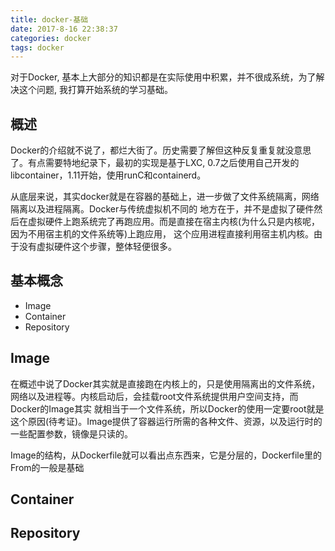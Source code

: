 ```yaml
---
title: docker-基础
date: 2017-8-16 22:38:37
categories: docker
tags: docker
---
```


对于Docker, 基本上大部分的知识都是在实际使用中积累，并不很成系统，为了解决这个问题, 我打算开始系统的学习基础。

## 概述

Docker的介绍就不说了，都烂大街了。历史需要了解但这种反复重复就没意思了。有点需要特地纪录下，最初的实现是基于LXC,
0.7之后使用自己开发的libcontainer，1.11开始，使用runC和containerd。

从底层来说，其实docker就是在容器的基础上，进一步做了文件系统隔离，网络隔离以及进程隔离。Docker与传统虚拟机不同的
地方在于，并不是虚拟了硬件然后在虚拟硬件上跑系统完了再跑应用。而是直接在宿主内核(为什么只是内核呢，因为不用宿主机的文件系统等)上跑应用，
这个应用进程直接利用宿主机内核。由于没有虚拟硬件这个步骤，整体轻便很多。

## 基本概念

* Image
* Container
* Repository

## Image

在概述中说了Docker其实就是直接跑在内核上的，只是使用隔离出的文件系统，网络以及进程等。内核启动后，会挂载root文件系统提供用户空间支持，而Docker的Image其实
就相当于一个文件系统，所以Docker的使用一定要root就是这个原因(待考证)。Image提供了容器运行所需的各种文件、资源，以及运行时的
一些配置参数，镜像是只读的。

Image的结构，从Dockerfile就可以看出点东西来，它是分层的，Dockerfile里的From的一般是基础

## Container

## Repository





